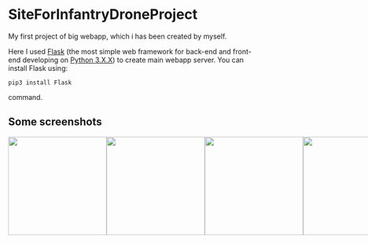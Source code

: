 # SiteForInfantryDroneProject

My first project of big webapp, which i has been created by myself.

Here I used <a href="https://flask.palletsprojects.com/en/3.0.x/">Flask</a> (the most simple web framework for back-end and front-end developing on <a href="www.python.org">Python 3.X.X</a>) to create main webapp server.
You can install Flask using:
```
pip3 install Flask
```
command.

## Some screenshots

<div style="display: flex;">
  <img style="width: 200px;" src="https://github.com/SamanuelAdmin/SiteForInfantryDroneProject/assets/68198268/d1b0034f-ad6a-4ac0-bd1d-4f39972d8b1f">
  <img style="width: 200px;" src="https://github.com/SamanuelAdmin/SiteForInfantryDroneProject/assets/68198268/9a5f95d1-8290-43ac-bd83-84bd432010be">
  <img style="width: 200px;" src="https://github.com/SamanuelAdmin/SiteForInfantryDroneProject/assets/68198268/c3da8280-80e2-4480-a2c8-2117e0373d03">
  <img style="width: 200px;" src="https://github.com/SamanuelAdmin/SiteForInfantryDroneProject/assets/68198268/31b641d8-3248-40bb-aea7-c150d6bbf83a">
</div>

<br>

<div style="display: flex;">
  
</div>
